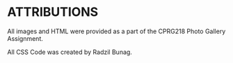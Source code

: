 # ATTRIBUTIONS

All images and HTML were provided as a part of the CPRG218 Photo Gallery Assignment.

All CSS Code was created by Radzil Bunag.